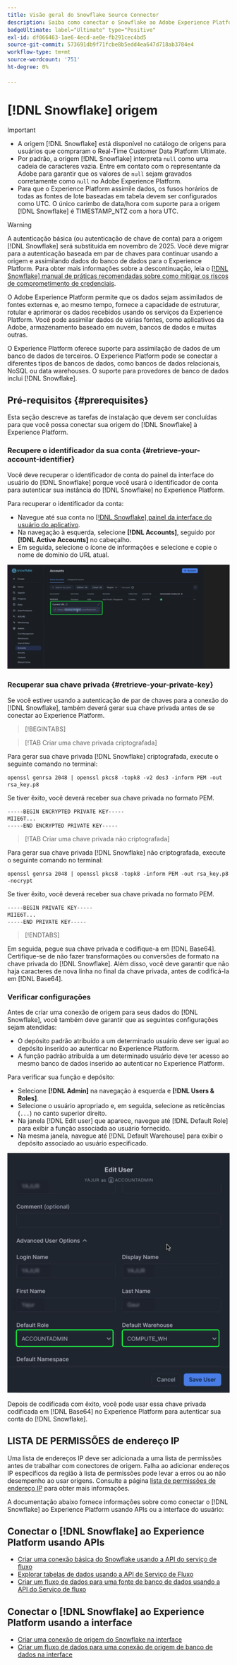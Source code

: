 ```yaml
---
title: Visão geral do Snowflake Source Connector
description: Saiba como conectar o Snowflake ao Adobe Experience Platform usando APIs ou a interface do usuário.
badgeUltimate: label="Ultimate" type="Positive"
exl-id: df066463-1ae6-4ecd-ae0e-fb291cec4bd5
source-git-commit: 573691db9f71fcbe8b5edd4ea647d718ab3784e4
workflow-type: tm+mt
source-wordcount: '751'
ht-degree: 0%

---
```


# [!DNL Snowflake] origem

>[!IMPORTANT]
>
>* A origem [!DNL Snowflake] está disponível no catálogo de origens para usuários que compraram o Real-Time Customer Data Platform Ultimate.
>* Por padrão, a origem [!DNL Snowflake] interpreta `null` como uma cadeia de caracteres vazia. Entre em contato com o representante da Adobe para garantir que os valores de `null` sejam gravados corretamente como `null` no Adobe Experience Platform.
>* Para que o Experience Platform assimile dados, os fusos horários de todas as fontes de lote baseadas em tabela devem ser configurados como UTC. O único carimbo de data/hora com suporte para a origem [!DNL Snowflake] é TIMESTAMP_NTZ com a hora UTC.

>[!WARNING]
>
>A autenticação básica (ou autenticação de chave de conta) para a origem [!DNL Snowflake] será substituída em novembro de 2025. Você deve migrar para a autenticação baseada em par de chaves para continuar usando a origem e assimilando dados do banco de dados para o Experience Platform. Para obter mais informações sobre a descontinuação, leia o [[!DNL Snowflake] manual de práticas recomendadas sobre como mitigar os riscos de comprometimento de credenciais](https://www.snowflake.com/en/resources/white-paper/best-practices-to-mitigate-the-risk-of-credential-compromise/).

O Adobe Experience Platform permite que os dados sejam assimilados de fontes externas e, ao mesmo tempo, fornece a capacidade de estruturar, rotular e aprimorar os dados recebidos usando os serviços da Experience Platform. Você pode assimilar dados de várias fontes, como aplicativos da Adobe, armazenamento baseado em nuvem, bancos de dados e muitas outras.

O Experience Platform oferece suporte para assimilação de dados de um banco de dados de terceiros. O Experience Platform pode se conectar a diferentes tipos de bancos de dados, como bancos de dados relacionais, NoSQL ou data warehouses. O suporte para provedores de banco de dados inclui [!DNL Snowflake].

## Pré-requisitos {#prerequisites}

Esta seção descreve as tarefas de instalação que devem ser concluídas para que você possa conectar sua origem do [!DNL Snowflake] à Experience Platform.

### Recupere o identificador da sua conta {#retrieve-your-account-identifier}

Você deve recuperar o identificador de conta do painel da interface do usuário do [!DNL Snowflake] porque você usará o identificador de conta para autenticar sua instância do [!DNL Snowflake] no Experience Platform.

Para recuperar o identificador da conta:

* Navegue até sua conta no [[!DNL Snowflake] painel da interface do usuário do aplicativo](https://app.snowflake.com/).
* Na navegação à esquerda, selecione **[!DNL Accounts]**, seguido por **[!DNL Active Accounts]** no cabeçalho.
* Em seguida, selecione o ícone de informações e selecione e copie o nome de domínio do URL atual.

![O painel da interface do usuário do Snowflake com o nome de domínio selecionado.](../../images/tutorials/create/snowflake/snowflake-dashboard.png)

### Recuperar sua chave privada {#retrieve-your-private-key}

Se você estiver usando a autenticação de par de chaves para a conexão do [!DNL Snowflake], também deverá gerar sua chave privada antes de se conectar ao Experience Platform.

>[!BEGINTABS]

>[!TAB Criar uma chave privada criptografada]

Para gerar sua chave privada [!DNL Snowflake] criptografada, execute o seguinte comando no terminal:

```shell
openssl genrsa 2048 | openssl pkcs8 -topk8 -v2 des3 -inform PEM -out rsa_key.p8
```

Se tiver êxito, você deverá receber sua chave privada no formato PEM.

```shell
-----BEGIN ENCRYPTED PRIVATE KEY-----
MIIE6T...
-----END ENCRYPTED PRIVATE KEY-----
```

>[!TAB Criar uma chave privada não criptografada]

Para gerar sua chave privada [!DNL Snowflake] não criptografada, execute o seguinte comando no terminal:

```shell
openssl genrsa 2048 | openssl pkcs8 -topk8 -inform PEM -out rsa_key.p8 -nocrypt
```

Se tiver êxito, você deverá receber sua chave privada no formato PEM.

```shell
-----BEGIN PRIVATE KEY-----
MIIE6T...
-----END PRIVATE KEY-----
```

>[!ENDTABS]

Em seguida, pegue sua chave privada e codifique-a em [!DNL Base64]. Certifique-se de não fazer transformações ou conversões de formato na chave privada do [!DNL Snowflake]. Além disso, você deve garantir que não haja caracteres de nova linha no final da chave privada, antes de codificá-la em [!DNL Base64].

### Verificar configurações

Antes de criar uma conexão de origem para seus dados do [!DNL Snowflake], você também deve garantir que as seguintes configurações sejam atendidas:

* O depósito padrão atribuído a um determinado usuário deve ser igual ao depósito inserido ao autenticar no Experience Platform.
* A função padrão atribuída a um determinado usuário deve ter acesso ao mesmo banco de dados inserido ao autenticar no Experience Platform.

Para verificar sua função e depósito:

* Selecione **[!DNL Admin]** na navegação à esquerda e **[!DNL Users & Roles]**.
* Selecione o usuário apropriado e, em seguida, selecione as reticências (`...`) no canto superior direito.
* Na janela [!DNL Edit user] que aparece, navegue até [!DNL Default Role] para exibir a função associada ao usuário fornecido.
* Na mesma janela, navegue até [!DNL Default Warehouse] para exibir o depósito associado ao usuário especificado.

![A interface do usuário do Snowflake na qual você pode verificar sua função e seu depósito.](../../images/tutorials/create/snowflake/snowflake-configs.png)

Depois de codificada com êxito, você pode usar essa chave privada codificada em [!DNL Base64] no Experience Platform para autenticar sua conta do [!DNL Snowflake].

## LISTA DE PERMISSÕES de endereço IP

Uma lista de endereços IP deve ser adicionada a uma lista de permissões antes de trabalhar com conectores de origem. Falha ao adicionar endereços IP específicos da região à lista de permissões pode levar a erros ou ao não desempenho ao usar origens. Consulte a página [lista de permissões de endereço IP](../../ip-address-allow-list.md) para obter mais informações.

A documentação abaixo fornece informações sobre como conectar o [!DNL Snowflake] ao Experience Platform usando APIs ou a interface do usuário:

## Conectar o [!DNL Snowflake] ao Experience Platform usando APIs

* [Criar uma conexão básica do Snowflake usando a API do serviço de fluxo](../../tutorials/api/create/databases/snowflake.md)
* [Explorar tabelas de dados usando a API de Serviço de Fluxo](../../tutorials/api/explore/tabular.md)
* [Criar um fluxo de dados para uma fonte de banco de dados usando a API do Serviço de fluxo](../../tutorials/api/collect/database-nosql.md)

## Conectar o [!DNL Snowflake] ao Experience Platform usando a interface

* [Criar uma conexão de origem do Snowflake na interface](../../tutorials/ui/create/databases/snowflake.md)
* [Criar um fluxo de dados para uma conexão de origem de banco de dados na interface](../../tutorials/ui/dataflow/databases.md)
